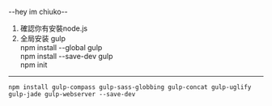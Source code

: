 --hey im chiuko--

1. 確認你有安裝node.js  
2. 全局安装 gulp  
	npm install --global gulp  
	npm install --save-dev gulp  
	npm init  

-----

```
npm install gulp-compass gulp-sass-globbing gulp-concat gulp-uglify gulp-jade gulp-webserver --save-dev
```
